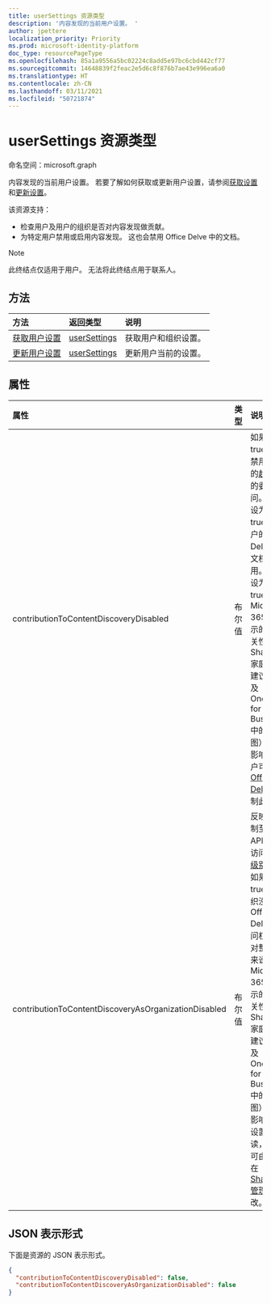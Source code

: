 ```yaml
---
title: userSettings 资源类型
description: '内容发现的当前用户设置。 '
author: jpettere
localization_priority: Priority
ms.prod: microsoft-identity-platform
doc_type: resourcePageType
ms.openlocfilehash: 85a1a9556a5bc02224c8add5e97bc6cbd442cf77
ms.sourcegitcommit: 14648839f2feac2e5d6c8f876b7ae43e996ea6a0
ms.translationtype: HT
ms.contentlocale: zh-CN
ms.lasthandoff: 03/11/2021
ms.locfileid: "50721874"
---
```

# <a name="usersettings-resource-type"></a>userSettings 资源类型

命名空间：microsoft.graph

内容发现的当前用户设置。
若要了解如何获取或更新用户设置，请参阅[获取设置](../api/usersettings-get.md)和[更新设置](../api/usersettings-update.md)。

该资源支持：

- 检查用户及用户的组织是否对内容发现做贡献。
- 为特定用户禁用或启用内容发现。 这也会禁用 Office Delve 中的文档。

> [!NOTE]
> 此终结点仅适用于用户。 无法将此终结点用于联系人。

## <a name="methods"></a>方法
| 方法       | 返回类型  |说明|
|:---------------|:--------|:----------|
|[获取用户设置](../api/usersettings-get.md) |[userSettings](../resources/usersettings.md)| 获取用户和组织设置。 |
|[更新用户设置](../api/usersettings-update.md) |[userSettings](../resources/usersettings.md)| 更新用户当前的设置。 |

## <a name="properties"></a>属性

| 属性     | 类型   |说明|
|:---------------|:--------|:----------|
|contributionToContentDiscoveryDisabled|布尔值|如果设为 true，则会禁用至用户的[趋势](/graph/api/resources/insights-trending?view=graph-rest-beta) API 的委托访问。 如果设为 true，则用户的 Office Delve 中的文档将禁用。 如果设为 true，则 Microsoft 365 中显示的内容相关性（如 SharePoint 家庭版中的建议网站以及 OneDrive for Business 中的发现视图）将受到影响。 用户可以在 [Office Delve](https://support.office.com/en-us/article/are-my-documents-safe-in-office-delve-f5f409a2-37ed-4452-8f61-681e5e1836f3?ui=en-US&rs=en-US&ad=US#bkmk_optout) 中控制此设置。 |
|contributionToContentDiscoveryAsOrganizationDisabled|布尔值|反映用于控制至[趋势](/graph/api/resources/insights-trending?view=graph-rest-beta) API 的委托访问的[组织级别设置](https://support.office.com/zh-CN/article/office-delve-for-office-365-admins-54f87a42-15a4-44b4-9df0-d36287d9531b#bkmk_delveonoff)。 如果设为 true，则组织没有 Office Delve 的访问权限。 对整个组织来说，Microsoft 365 中显示的内容相关性（如 SharePoint 家庭版中的建议网站以及 OneDrive for Business 中的发现视图）将受到影响。 此设置为只读，并且仅可由管理员在 [SharePoint 管理中心](https://support.office.com/article/about-the-office-365-admin-center-758befc4-0888-4009-9f14-0d147402fd23?ui=en-US&rs=en-US&ad=US)更改。|


## <a name="json-representation"></a>JSON 表示形式

下面是资源的 JSON 表示形式。

```json
{
  "contributionToContentDiscoveryDisabled": false,
  "contributionToContentDiscoveryAsOrganizationDisabled": false
}

```

